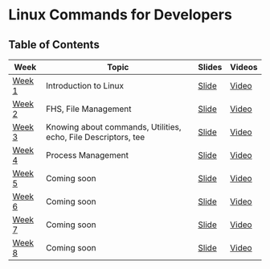 # Linux Commands for Developers

## Table of Contents

| Week | Topic | Slides | Videos |
| -------------- | --------------- | -------------| ---------|
| [Week 1](/Week-1/Lecture1.md) | Introduction to Linux | [Slide](https://docs.google.com/presentation/d/1VnF6CRQH8pO7d9HHjRSC0zmFCwZr5DJulAoOJUlIgpE/edit?usp=sharing) | [Video](https://drive.google.com/file/d/1WuH4GC-TEfWnMS6xUaH0Y-EVg1HJ5y6g/view?usp=sharing) |
| [Week 2](/Week-2/Lecture1.md) | FHS, File Management | [Slide](https://docs.google.com/presentation/d/1bLk4HU3DnkJ-nuaVs3HkEXL-SGKll7NGgm2Y2qVmfDw/edit?usp=sharing) | [Video](https://drive.google.com/file/d/1Qbf3L_19zpWFP-YAEirPCWa-XLxqq3Mj/view?usp=sharing) |
| [Week 3](/Week-3/Lecture1.md) | Knowing about commands, Utilities, echo, File Descriptors, tee | [Slide](https://docs.google.com/presentation/d/1WVIeoH7QhN8y6MJemdNDfaAukvRiirnur6KXEkPv0aI/edit?usp=drive_link) | [Video](https://drive.google.com/file/d/1eP-YhOekAe7kkFMKDA5jJ501pi9rjZw-/view?usp=drive_link) |
| [Week 4](/Week-4/Lecture1.md) | Process Management | [Slide]() | [Video]() |
| [Week 5](/Week-5/Lecture1.md) | Coming soon | [Slide]() | [Video]() |
| [Week 6](/Week-6/Lecture1.md) | Coming soon | [Slide]() | [Video]() |
| [Week 7](/Week-7/Lecture1.md) | Coming soon | [Slide]() | [Video]() |
| [Week 8](/Week-8/Lecture1.md) | Coming soon | [Slide]() | [Video]() |


